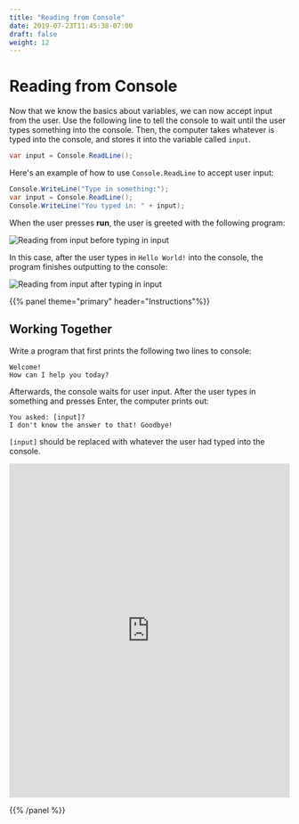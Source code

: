 ```yaml
---
title: "Reading from Console"
date: 2019-07-23T11:45:38-07:00
draft: false
weight: 12
---
```


# Reading from Console

Now that we know the basics about variables, we can now accept input from the user. Use the following line to tell the console to wait until the user types something into the console. Then, the computer takes whatever is typed into the console, and stores it into the variable called `input`.

```csharp
var input = Console.ReadLine();
```

Here's an example of how to use `Console.ReadLine` to accept user input:

```csharp
Console.WriteLine("Type in something:");
var input = Console.ReadLine();
Console.WriteLine("You typed in: " + input);
```

When the user presses **run**, the user is greeted with the following program:

![Reading from input before typing in input](../media/reading-input-1.png)

In this case, after the user types in `Hello World!` into the console, the program finishes outputting to the console:

![Reading from input after typing in input](../media/reading-input-2.png)

{{% panel theme="primary" header="Instructions"%}}

## Working Together

Write a program that first prints the following two lines to console:

```
Welcome!
How can I help you today?
```

Afterwards, the console waits for user input. After the user types in something and presses Enter, the computer prints out:

```
You asked: [input]?
I don't know the answer to that! Goodbye!
```

`[input]` should be replaced with whatever the user had typed into the console.

<iframe height="600px" width="100%" src="https://repl.it/@nuevofoundation/NF-CSharp-blank?lite=true" scrolling="no" frameborder="no" allowtransparency="true" allowfullscreen="true" sandbox="allow-forms allow-pointer-lock allow-popups allow-same-origin allow-scripts allow-modals"></iframe>

{{% /panel %}}
